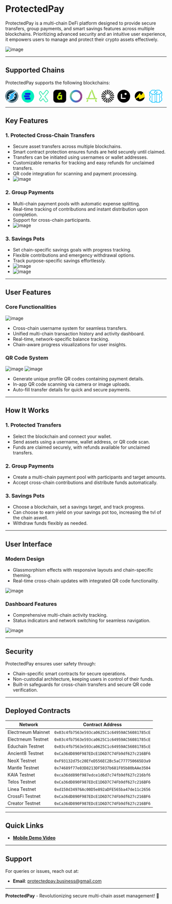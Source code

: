 # ProtectedPay  

ProtectedPay is a multi-chain DeFi platform designed to provide secure transfers, group payments, and smart savings features across multiple blockchains. Prioritizing advanced security and an intuitive user experience, it empowers users to manage and protect their crypto assets effectively.  

![image](https://github.com/user-attachments/assets/eb3dbd55-6522-4d3b-b6f9-6ec63157e565)

---

## Supported Chains  

ProtectedPay supports the following blockchains:  

<p align="left">
    <img align="left" src="/public/chains/electroneum.png" width="40" height="40" style="margin-right: 10px;"></img>
    <img align="left" src="/public/chains/educhain.png" width="40" height="40" style="margin-right: 10px;"></img>
    <img align="left" src="/public/chains/neox.png" width="40" height="40" style="margin-right: 10px;"></img>
    <img align="left" src="/public/chains/kaia.png" width="40" height="40" style="margin-right: 10px;"></img>
    <img align="left" src="/public/chains/telos.png" width="40" height="40" style="margin-right: 10px;"></img>
    <img align="left" src="/public/chains/ancient8.png" width="40" height="40" style="margin-right: 10px;"></img>
    <img align="left" src="/public/chains/mantle.png" width="40" height="40" style="margin-right: 10px;"></img>
    <img align="left" src="/public/chains/linea.png" width="40" height="40" style="margin-right: 10px;"></img>
    <img align="left" src="/public/chains/creator.png" width="40" height="40" style="margin-right: 10px;"></img>
    <img align="left" src="/public/chains/crossfi.png" width="40" height="40" style="margin-right: 10px;"></img>
</p>

<br clear="left"/>

---

## Key Features  

### 1. Protected Cross-Chain Transfers  
- Secure asset transfers across multiple blockchains.  
- Smart contract protection ensures funds are held securely until claimed.  
- Transfers can be initiated using usernames or wallet addresses.  
- Customizable remarks for tracking and easy refunds for unclaimed transfers.  
- QR code integration for scanning and payment processing.  
- ![image](https://github.com/user-attachments/assets/bdb20bd8-fa93-488a-b720-46615b9918de)


### 2. Group Payments  
- Multi-chain payment pools with automatic expense splitting.  
- Real-time tracking of contributions and instant distribution upon completion.  
- Support for cross-chain participants.  
- ![image](https://github.com/user-attachments/assets/56141ff7-ad4b-4a1e-bfac-5abdd92b22a9)


### 3. Savings Pots  
- Set chain-specific savings goals with progress tracking.  
- Flexible contributions and emergency withdrawal options.  
- Track purpose-specific savings effortlessly.  
- ![image](https://github.com/user-attachments/assets/96d0db31-cec3-432c-90b2-8707ce870e2c)
- ![image](https://github.com/user-attachments/assets/8a7ac6c6-c663-4705-a209-ca5a937087a9)

---

## User Features  

### Core Functionalities
![image](https://github.com/user-attachments/assets/35cbdaad-5e05-4dc6-9a13-18b2f0b4a919)
- Cross-chain username system for seamless transfers.  
- Unified multi-chain transaction history and activity dashboard.  
- Real-time, network-specific balance tracking.  
- Chain-aware progress visualizations for user insights.  

### QR Code System  
![image](https://github.com/user-attachments/assets/bc4e425b-d6f7-49b8-a4fe-8831ba9e5548)
![image](https://github.com/user-attachments/assets/f645759e-47bf-4fb1-9e87-b46f7c0bc6a7)
- Generate unique profile QR codes containing payment details.  
- In-app QR code scanning via camera or image uploads.  
- Auto-fill transfer details for quick and secure payments.   

---

## How It Works  

### 1. Protected Transfers  
- Select the blockchain and connect your wallet.  
- Send assets using a username, wallet address, or QR code scan.  
- Funds are claimed securely, with refunds available for unclaimed transfers.  

### 2. Group Payments  
- Create a multi-chain payment pool with participants and target amounts.  
- Accept cross-chain contributions and distribute funds automatically.  

### 3. Savings Pots  
- Choose a blockchain, set a savings target, and track progress.
- Can choose to earn yield on your savings pot too, increasing the tvl of the chain aswell.
- Withdraw funds flexibly as needed.  

---

## User Interface  

### Modern Design  
- Glassmorphism effects with responsive layouts and chain-specific theming.  
- Real-time cross-chain updates with integrated QR code functionality.  

![image](https://github.com/user-attachments/assets/c87a5393-76dd-4cde-9895-80481511cc2c)

### Dashboard Features  
- Comprehensive multi-chain activity tracking.  
- Status indicators and network switching for seamless navigation.

![image](https://github.com/user-attachments/assets/21ce5262-c766-4a5a-bc5a-4b10f776188b)

---

## Security  

ProtectedPay ensures user safety through:  
- Chain-specific smart contracts for secure operations.  
- Non-custodial architecture, keeping users in control of their funds.  
- Built-in safeguards for cross-chain transfers and secure QR code verification.  

---

## Deployed Contracts  

| Network       | Contract Address                                   |  
|---------------|----------------------------------------------------|      
| Electrneum Mainnet | `0x03c4fb7563e593ca0625C1c64959AC56081785cE`  |  
| Electrneum Testnet | `0x03c4fb7563e593ca0625C1c64959AC56081785cE`  |  
| Educhain Testnet | `0x03c4fb7563e593ca0625C1c64959AC56081785cE`    |  
| Ancient8 Testnet | `0xCa36dD890F987EDcE1D6D7C74Fb9df627c216BF6`    | 
| NeoX Testnet  | `0xF93132d75c20EfeD556EC2Bc5aC777750665D3a9`       |
| Mantle Testnet | `0x74689f77e03D8213DF5037b681F05b80bAAe3504`      | 
| KAIA Testnet  | `0xca36dd890f987edce1d6d7c74fb9df627c216bf6`       |  
| Telos Testnet | `0xCa36dD890F987EDcE1D6D7C74Fb9df627c216BF6`       |  
| Linea Testnet | `0xd150d34976Ac00D5e892aDFE565ba47de11c2656`       |  
| CrossFi Testnet | `0xCa36dD890F987EDcE1D6D7C74Fb9df627c216BF6`     |  
| Creator Testnet | `0xCa36dD890F987EDcE1D6D7C74Fb9df627c216BF6`     |  

---

## Quick Links  

- **[Mobile Demo Video](https://youtu.be/TJgnpVpa51c?si=ojjzXsVgQBj_BSGN)**

---

## Support  

For queries or issues, reach out at:  
- **Email**: protectedpay.business@gmail.com  

---

**ProtectedPay** - Revolutionizing secure multi-chain asset management! 🚀  
